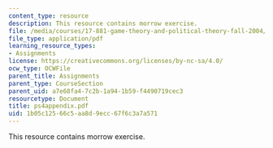 ```yaml
---
content_type: resource
description: This resource contains morrow exercise.
file: /media/courses/17-881-game-theory-and-political-theory-fall-2004/1b05c12566c5aa8d9ecc67f6c3a7a571_ps4appendix.pdf
file_type: application/pdf
learning_resource_types:
- Assignments
license: https://creativecommons.org/licenses/by-nc-sa/4.0/
ocw_type: OCWFile
parent_title: Assignments
parent_type: CourseSection
parent_uid: a7e68fa4-7c2b-1a94-1b59-f4490719cec3
resourcetype: Document
title: ps4appendix.pdf
uid: 1b05c125-66c5-aa8d-9ecc-67f6c3a7a571
---
```

This resource contains morrow exercise.